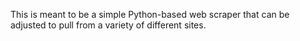 This is meant to be a simple Python-based web scraper that can be adjusted to pull from a variety of different sites.